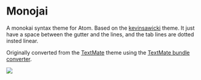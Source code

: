 # Monojai

A monokai syntax theme for Atom. Based on the [kevinsawicki](https://github.com/kevinsawicki) theme. It just have a space between the gutter and the lines, and the tab lines are dotted insted linear.

Originally converted from the [TextMate](http://www.monokai.nl/blog/wp-content/asdev/Monokai.tmTheme)
theme using the [TextMate bundle converter](http://atom.io/docs/latest/converting-a-text-mate-theme).

![](https://f.cloud.github.com/assets/671378/2265671/d02ebee8-9e85-11e3-9b8c-12b2cb7015e3.png)
